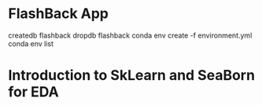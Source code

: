 # FlashBack App

  createdb flashback
  dropdb flashback
  conda env create -f environment.yml
  conda env list


# Introduction to SkLearn and SeaBorn for EDA

